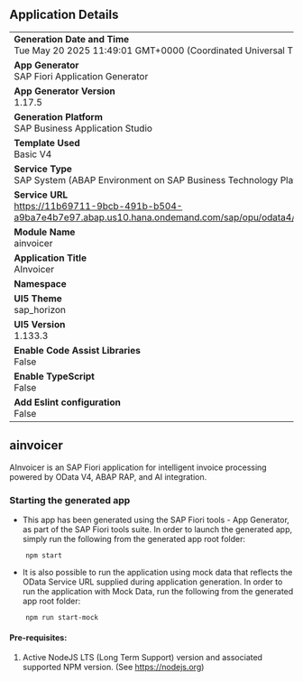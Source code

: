 ## Application Details
|               |
| ------------- |
|**Generation Date and Time**<br>Tue May 20 2025 11:49:01 GMT+0000 (Coordinated Universal Time)|
|**App Generator**<br>SAP Fiori Application Generator|
|**App Generator Version**<br>1.17.5|
|**Generation Platform**<br>SAP Business Application Studio|
|**Template Used**<br>Basic V4|
|**Service Type**<br>SAP System (ABAP Environment on SAP Business Technology Platform)|
|**Service URL**<br>https://11b69711-9bcb-491b-b504-a9ba7e4b7e97.abap.us10.hana.ondemand.com/sap/opu/odata4/sap/zui_fi_acdoca_o4/srvd/sap/zui_fi_acdoca_o4/0001/|
|**Module Name**<br>ainvoicer|
|**Application Title**<br>AInvoicer|
|**Namespace**<br>|
|**UI5 Theme**<br>sap_horizon|
|**UI5 Version**<br>1.133.3|
|**Enable Code Assist Libraries**<br>False|
|**Enable TypeScript**<br>False|
|**Add Eslint configuration**<br>False|

## ainvoicer

AInvoicer is an SAP Fiori application for intelligent invoice processing powered by OData V4, ABAP RAP, and AI integration.

### Starting the generated app

-   This app has been generated using the SAP Fiori tools - App Generator, as part of the SAP Fiori tools suite.  In order to launch the generated app, simply run the following from the generated app root folder:

```
    npm start
```

- It is also possible to run the application using mock data that reflects the OData Service URL supplied during application generation.  In order to run the application with Mock Data, run the following from the generated app root folder:

```
    npm run start-mock
```

#### Pre-requisites:

1. Active NodeJS LTS (Long Term Support) version and associated supported NPM version.  (See https://nodejs.org)



